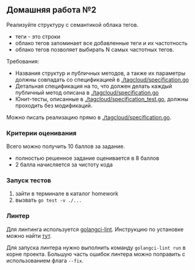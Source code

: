 ## Домашняя работа №2

Реализуйте структуру с семантикой облака тегов.
- теги - это строки
- облако тегов запоминает все добавленные теги и их частотность
- облако тегов позволяет выбирать N самых частотных тегов.

Требования:
- Названия структур и публичных методов, а также их параметры должны совпадать со спецификацией в [./tagcloud/specification.go](./tagcloud/specification.go)
- Детальная спецификация на то, что должен делать каждый публичный метод описана в [./tagcloud/specification.go](./tagcloud/specification.go)
- Юнит-тесты, описанные в [./tagcloud/specification_test.go](./tagcloud/specification_test.go), должны проходить без модификаций.

Можно писать реализацию прямо в [./tagcloud/specification.go](./tagcloud/specification.go).

### Критерии оценивания

Всего можно получить 10 баллов за задание.
- полностью решенное задание оценивается в 8 баллов
- 2 балла начисляется за чистоту кода

### Запуск тестов

1. зайти в терминале в каталог homework
2. вызвать ```go test -v ./...```

### Линтер

Для линтинга используется [golangci-lint](https://golangci-lint.run/).
Инструкцию по установке можно найти [тут](https://golangci-lint.run/usage/install/).

Для запуска линтера нужно выполнить команду `golangci-lint run` в корне проекта.
Большую часть ошибок линтера можно поправить с использованием флага `--fix`.

